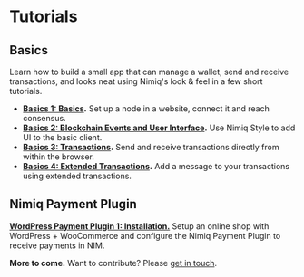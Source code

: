 # Tutorials

## Basics

Learn how to build a small app that can manage a wallet,
send and receive transactions,
and looks neat using Nimiq's look & feel
in a few short tutorials.

* **[Basics 1: Basics](../tutorials/basics-1-consensus).**
  Set up a node in a website, connect it and reach consensus.
* **[Basics 2: Blockchain Events and User Interface](../tutorials/basics-2-events-and-ui).**
  Use Nimiq Style to add UI to the basic client.
* **[Basics 3: Transactions](../tutorials/basics-3-transactions).**
  Send and receive transactions directly from within the browser.
* **[Basics 4: Extended Transactions](../tutorials/basics-4-extended-tx).**
  Add a message to your transactions using extended transactions.

## Nimiq Payment Plugin

**[WordPress Payment Plugin 1: Installation.](../tutorials/wordpress-payment-plugin-1-installation)**
Setup an online shop with WordPress + WooCommerce and configure the Nimiq Payment Plugin to receive payments in NIM.

**More to come.** Want to contribute? Please [get in touch](mailto:sven@nimiq.com).
